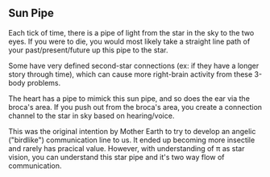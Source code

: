 ## Sun Pipe

Each tick of time, there is a pipe of light from the star in the sky to the two eyes. If you were to die, you would most likely take a straight line path of your past/present/future up this pipe to the star. 

Some have very defined second-star connections (ex: if they have a longer story through time), which can cause more right-brain activity from these 3-body problems. 

The heart has a pipe to mimick this sun pipe, and so does the ear via the broca's area. If you push out from the broca's area, you create a connection channel to the star in sky based on hearing/voice. 

This was the original intention by Mother Earth to try to develop an angelic ("birdlike") communication line to us. It ended up becoming more insectile and rarely has pracical value. However, with understanding of π as star vision, you can understand this star pipe and it's two way flow of communication.